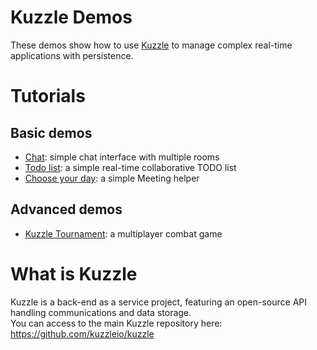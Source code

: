 # Kuzzle Demos

These demos show how to use [Kuzzle](https://github.com/kuzzleio/kuzzle) to manage complex real-time applications with persistence.  

# Tutorials

## Basic demos

* [Chat](chat/tutorial.md): simple chat interface with multiple rooms
* [Todo list](todolist/tutorial.md): a simple real-time collaborative TODO list
* [Choose your day](chooseyourday/tutorial.md): a simple Meeting helper

## Advanced demos

* [Kuzzle Tournament](tournament/tutorial.md): a multiplayer combat game

# What is Kuzzle

Kuzzle is a back-end as a service project, featuring an open-source API handling communications and data storage.  
You can access to the main Kuzzle repository here: https://github.com/kuzzleio/kuzzle
